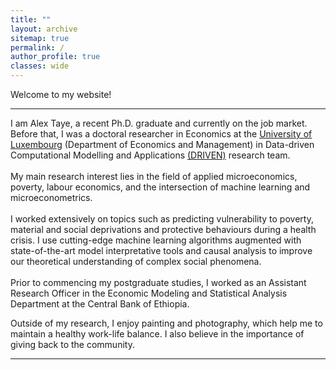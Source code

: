 ```yaml
---
title: ""
layout: archive
sitemap: true
permalink: /
author_profile: true
classes: wide
---
```


Welcome to my website!

***

I am Alex Taye, a recent Ph.D. graduate and currently on the job market. Before that, I was a doctoral researcher in Economics at the <a href="https://wwwen.uni.lu/fdef/department_of_economics_and_management/"> University of Luxembourg</a> (Department of Economics and Management) in Data-driven Computational Modelling and Applications <a href="https://driven.uni.lu/team/"> (DRIVEN)</a> research team.
<br>
<br>
My main research interest lies in the field of applied microeconomics, poverty, labour economics, and the intersection of machine learning and microeconometrics.
<br>
<br>
I worked extensively on topics such as predicting vulnerability to poverty, material and social deprivations and protective behaviours during a health crisis. I use cutting-edge machine learning algorithms augmented with state-of-the-art model
interpretative tools and causal analysis to improve our theoretical understanding of complex social phenomena.
<br>
<br>
Prior to commencing my postgraduate studies, I worked as an Assistant Research Officer in the Economic Modeling and Statistical Analysis Department at the Central Bank of Ethiopia.

Outside of my research, I enjoy painting and photography, which help me to maintain a healthy work-life balance. I also believe in the importance of giving back to the community.

***
<!--, and I have volunteered with [insert the organizations with which you have volunteered].
<i class='fas fa-download' style='font-size:18px'></i> You can download my full <a target="_blank" href="/_pages/Taye_cv.pdf">Curriculum Vitae <i class="far fa-file-pdf"></i></a> here.
-->
 
